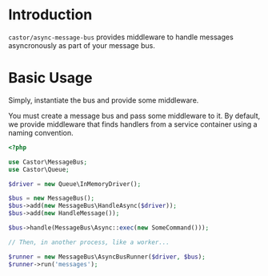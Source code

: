 # Introduction

`castor/async-message-bus` provides middleware to handle messages asyncronously
as part of your message bus.

# Basic Usage

Simply, instantiate the bus and provide some middleware.

You must create a message bus and pass some middleware to it. By default, we
provide middleware that finds handlers from a service container using a naming
convention.

```php
<?php

use Castor\MessageBus;
use Castor\Queue;

$driver = new Queue\InMemoryDriver();

$bus = new MessageBus();
$bus->add(new MessageBus\HandleAsync($driver));
$bus->add(new HandleMessage());

$bus->handle(MessageBus\Async::exec(new SomeCommand()));

// Then, in another process, like a worker...

$runner = new MessageBus\AsyncBusRunner($driver, $bus);
$runner->run('messages');

```